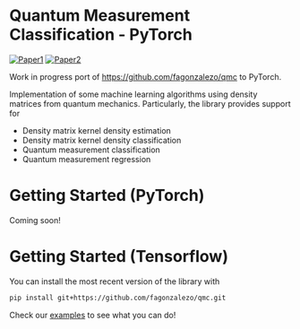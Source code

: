 Quantum Measurement Classification - PyTorch
============================================================

[![Paper1](https://img.shields.io/badge/paper-arXiv%3A2004.01227-red)](https://arxiv.org/abs/2004.01227)
[![Paper2](https://img.shields.io/badge/paper-arXiv%3A2102.04394-red)](https://arxiv.org/abs/2102.04394)

Work in progress port of https://github.com/fagonzalezo/qmc to PyTorch.

Implementation of some machine learning algorithms using density matrices from quantum mechanics. Particularly, the library provides support for

- Density matrix kernel density estimation
- Density matrix kernel density classification
- Quantum measurement classification
- Quantum measurement regression

# Getting Started (PyTorch)

Coming soon!

# Getting Started (Tensorflow)

You can install the most recent version of the library with

```zsh
pip install git+https://github.com/fagonzalezo/qmc.git
```

Check our [examples](https://github.com/fagonzalezo/qmc/tree/master/examples) to see what you can do!
